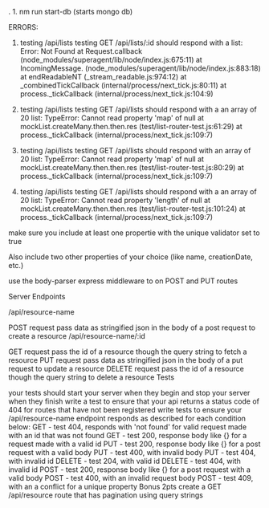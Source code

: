 
. 1. nm run start-db (starts mongo db)

ERRORS:

1) testing /api/lists testing GET /api/lists/:id should respond with a list:
   Error: Not Found
    at Request.callback (node_modules/superagent/lib/node/index.js:675:11)
    at IncomingMessage.<anonymous> (node_modules/superagent/lib/node/index.js:883:18)
    at endReadableNT (_stream_readable.js:974:12)
    at _combinedTickCallback (internal/process/next_tick.js:80:11)
    at process._tickCallback (internal/process/next_tick.js:104:9)

2) testing /api/lists testing GET /api/lists should respond with a an array of 20 list:
   TypeError: Cannot read property 'map' of null
    at mockList.createMany.then.then.res (test/list-router-test.js:61:29)
    at process._tickCallback (internal/process/next_tick.js:109:7)

3) testing /api/lists testing GET /api/lists should respond with an array of 20 list:
   TypeError: Cannot read property 'map' of null
    at mockList.createMany.then.then.res (test/list-router-test.js:80:29)
    at process._tickCallback (internal/process/next_tick.js:109:7)

4) testing /api/lists testing GET /api/lists should respond with a an array of 20 list:
   TypeError: Cannot read property 'length' of null
    at mockList.createMany.then.then.res (test/list-router-test.js:101:24)
    at process._tickCallback (internal/process/next_tick.js:109:7)




make sure you include at least one propertie with the unique validator set to true

Also include two other properties of your choice (like name, creationDate, etc.)

use the body-parser express middleware to on POST and PUT routes

Server Endpoints

/api/resource-name

POST request
pass data as stringified json in the body of a post request to create a resource
/api/resource-name/:id

GET request
pass the id of a resource though the query string to fetch a resource
PUT request
pass data as stringified json in the body of a put request to update a resource
DELETE request
pass the id of a resource though the query string to delete a resource
Tests

your tests should start your server when they begin and stop your server when they finish
write a test to ensure that your api returns a status code of 404 for routes that have not been registered
write tests to ensure your /api/resource-name endpoint responds as described for each condition below:
GET - test 404, responds with 'not found' for valid request made with an id that was not found
GET - test 200, response body like {<data>} for a request made with a valid id
PUT - test 200, response body like {<data>} for a post request with a valid body
PUT - test 400, with invalid body
PUT - test 404, with invalid id
DELETE - test 204, with valid id
DELETE - test 404, with invalid id
POST - test 200, response body like {<data>} for a post request with a valid body
POST - test 400, with an invalid request body
POST - test 409, with an a conflict for a unique property
Bonus 2pts
create a GET /api/resource route that has pagination using query strings
